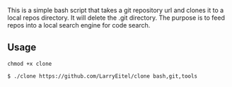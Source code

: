 This is a simple bash script that takes a git repository url and clones it to a local repos directory. It will delete the .git directory. The purpose is to feed repos into a local search engine for code search.

## Usage

```
chmod +x clone

$ ./clone https://github.com/LarryEitel/clone bash,git,tools
```
